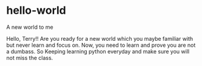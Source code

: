 # hello-world
A new world to me

Hello, Terry!! Are you ready for a new world which you maybe familiar with but never learn and focus on.
Now, you need to learn and prove you are not a dumbass.
So Keeping learning python everyday and make sure you will not miss the class.
